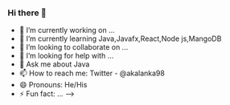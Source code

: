 ### Hi there 👋



- 🔭 I’m currently working on ...
- 🌱 I’m currently learning Java,Javafx,React,Node js,MangoDB
- 👯 I’m looking to collaborate on ...
- 🤔 I’m looking for help with ...
- 💬 Ask me about Java
- 📫 How to reach me: Twitter - @akalanka98
- 😄 Pronouns: He/His
- ⚡ Fun fact: ...
-->

<ing src= "https://github-readme-stats.vercel.app/api?username=Nipulakalanka&&show_icons=true&title_color=ffffff&icon_color=bb2acf&text_color=daf7dc&bg_color=151515">
